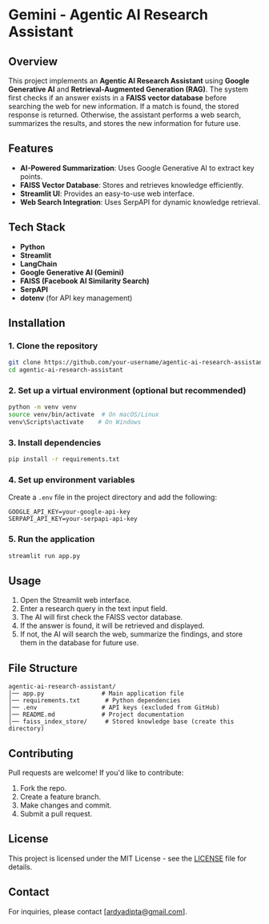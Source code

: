 # Gemini - Agentic AI Research Assistant


## Overview
This project implements an **Agentic AI Research Assistant** using **Google Generative AI** and **Retrieval-Augmented Generation (RAG)**. The system first checks if an answer exists in a **FAISS vector database** before searching the web for new information. If a match is found, the stored response is returned. Otherwise, the assistant performs a web search, summarizes the results, and stores the new information for future use.

## Features
- **AI-Powered Summarization**: Uses Google Generative AI to extract key points.
- **FAISS Vector Database**: Stores and retrieves knowledge efficiently.
- **Streamlit UI**: Provides an easy-to-use web interface.
- **Web Search Integration**: Uses SerpAPI for dynamic knowledge retrieval.

## Tech Stack
- **Python**
- **Streamlit**
- **LangChain**
- **Google Generative AI (Gemini)**
- **FAISS (Facebook AI Similarity Search)**
- **SerpAPI**
- **dotenv** (for API key management)

## Installation
### 1. Clone the repository
```sh
git clone https://github.com/your-username/agentic-ai-research-assistant.git
cd agentic-ai-research-assistant
```

### 2. Set up a virtual environment (optional but recommended)
```sh
python -m venv venv
source venv/bin/activate  # On macOS/Linux
venv\Scripts\activate    # On Windows
```

### 3. Install dependencies
```sh
pip install -r requirements.txt
```

### 4. Set up environment variables
Create a `.env` file in the project directory and add the following:
```
GOOGLE_API_KEY=your-google-api-key
SERPAPI_API_KEY=your-serpapi-api-key
```

### 5. Run the application
```sh
streamlit run app.py
```

## Usage
1. Open the Streamlit web interface.
2. Enter a research query in the text input field.
3. The AI will first check the FAISS vector database.
4. If the answer is found, it will be retrieved and displayed.
5. If not, the AI will search the web, summarize the findings, and store them in the database for future use.

## File Structure
```
agentic-ai-research-assistant/
│── app.py                # Main application file
│── requirements.txt       # Python dependencies
│── .env                  # API keys (excluded from GitHub)
│── README.md             # Project documentation
│── faiss_index_store/     # Stored knowledge base (create this directory)
```

## Contributing
Pull requests are welcome! If you'd like to contribute:
1. Fork the repo.
2. Create a feature branch.
3. Make changes and commit.
4. Submit a pull request.

## License
This project is licensed under the MIT License - see the [LICENSE](LICENSE) file for details.

## Contact
For inquiries, please contact [ardyadipta@gmail.com].


